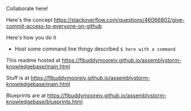 Collaborate here!

Here's the concept
https://stackoverflow.com/questions/46066802/give-commit-access-to-everyone-on-github

Here's how you do it
* Host some command line thingy described `$ here with a command`

This readme hosted at
<a href="https://flbuddymooreiv.github.io/assemblystorm-knowledgebase/main.html">https://flbuddymooreiv.github.io/assemblystorm-knowledgebase/main.html</a>

Stuff is at
https://flbuddymooreiv.github.io/assemblystorm-knowledgebase/main.html

Blueprints are at
https://flbuddymooreiv.github.io/assemblystorm-knowledgebase/blueprints.html
